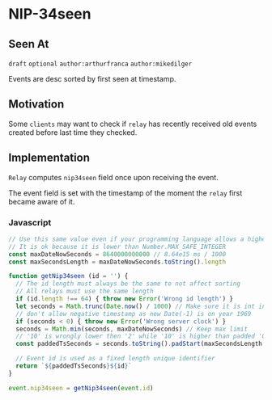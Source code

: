 NIP-34seen
==========

Seen At
-------

`draft` `optional` `author:arthurfranca` `author:mikedilger`

Events are desc sorted by first seen at timestamp.

## Motivation

Some `clients` may want to check if `relay` has recently received old events
created before last time they checked.

## Implementation

`Relay` computes `nip34seen` field once upon receiving the event.

The event field is set with the timestamp of the moment the `relay` first became aware of it.

### Javascript

```js
// Use this same value even if your programming language allows a higher one
// It is ok because it is lower than Number.MAX_SAFE_INTEGER
const maxDateNowSeconds = 8640000000000 // 8.64e15 ms / 1000
const maxSecondsLength = maxDateNowSeconds.toString().length

function getNip34seen (id = '') {
  // The id length must always be the same to not affect sorting
  // All relays must use the same length
  if (id.length !== 64) { throw new Error('Wrong id length') }
  let seconds = Math.trunc(Date.now() / 1000) // Make sure it is int instead of float
  // don't allow negative timestamp as new Date(-1) is on year 1969
  if (seconds < 0) { throw new Error('Wrong server clock') }
  seconds = Math.min(seconds, maxDateNowSeconds) // Keep max limit
  // '10' is wrongly lower then '2' while '10' is higher than padded '02'
  const paddedTsSeconds = seconds.toString().padStart(maxSecondsLength, '0')

  // Event id is used as a fixed length unique identifier
  return `${paddedTsSeconds}${id}`
}

event.nip34seen = getNip34seen(event.id)
```
